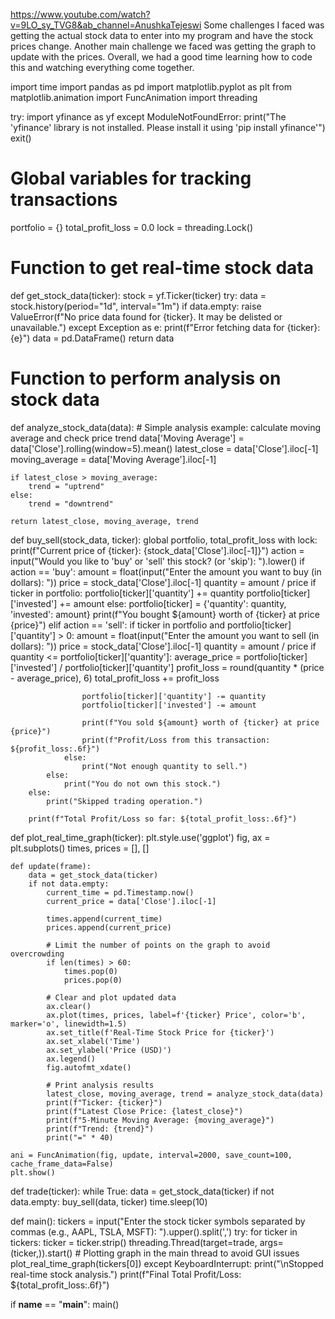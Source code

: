 https://www.youtube.com/watch?v=9LO_sy_TVG8&ab_channel=AnushkaTejeswi
Some challenges I faced was getting the actual stock data to enter into my program and have the stock prices change. Another main challenge we faced was getting the graph to update with the prices. Overall, we had a good time learning how to code this and watching everything come together.

import time
import pandas as pd
import matplotlib.pyplot as plt
from matplotlib.animation import FuncAnimation
import threading

try:
    import yfinance as yf
except ModuleNotFoundError:
    print("The 'yfinance' library is not installed. Please install it using 'pip install yfinance'")
    exit()

# Global variables for tracking transactions
portfolio = {}
total_profit_loss = 0.0
lock = threading.Lock()

# Function to get real-time stock data
def get_stock_data(ticker):
    stock = yf.Ticker(ticker)
    try:
        data = stock.history(period="1d", interval="1m")
        if data.empty:
            raise ValueError(f"No price data found for {ticker}. It may be delisted or unavailable.")
    except Exception as e:
        print(f"Error fetching data for {ticker}: {e}")
        data = pd.DataFrame()
    return data

# Function to perform analysis on stock data
def analyze_stock_data(data):
    # Simple analysis example: calculate moving average and check price trend
    data['Moving Average'] = data['Close'].rolling(window=5).mean()
    latest_close = data['Close'].iloc[-1]
    moving_average = data['Moving Average'].iloc[-1]
    
    if latest_close > moving_average:
        trend = "uptrend"
    else:
        trend = "downtrend"
    
    return latest_close, moving_average, trend

def buy_sell(stock_data, ticker):
    global portfolio, total_profit_loss
    with lock:
        print(f"Current price of {ticker}: {stock_data['Close'].iloc[-1]}")
        action = input("Would you like to 'buy' or 'sell' this stock? (or 'skip'): ").lower()
        if action == 'buy':
            amount = float(input("Enter the amount you want to buy (in dollars): "))
            price = stock_data['Close'].iloc[-1]
            quantity = amount / price
            if ticker in portfolio:
                portfolio[ticker]['quantity'] += quantity
                portfolio[ticker]['invested'] += amount
            else:
                portfolio[ticker] = {'quantity': quantity, 'invested': amount}
            print(f"You bought ${amount} worth of {ticker} at price {price}")
        elif action == 'sell':
            if ticker in portfolio and portfolio[ticker]['quantity'] > 0:
                amount = float(input("Enter the amount you want to sell (in dollars): "))
                price = stock_data['Close'].iloc[-1]
                quantity = amount / price
                if quantity <= portfolio[ticker]['quantity']:
                    average_price = portfolio[ticker]['invested'] / portfolio[ticker]['quantity']
                    profit_loss = round(quantity * (price - average_price), 6)
                    total_profit_loss += profit_loss
                    
                    portfolio[ticker]['quantity'] -= quantity
                    portfolio[ticker]['invested'] -= amount
                    
                    print(f"You sold ${amount} worth of {ticker} at price {price}")
                    print(f"Profit/Loss from this transaction: ${profit_loss:.6f}")
                else:
                    print("Not enough quantity to sell.")
            else:
                print("You do not own this stock.")
        else:
            print("Skipped trading operation.")
        
        print(f"Total Profit/Loss so far: ${total_profit_loss:.6f}")

def plot_real_time_graph(ticker):
    plt.style.use('ggplot')
    fig, ax = plt.subplots()
    times, prices = [], []

    def update(frame):
        data = get_stock_data(ticker)
        if not data.empty:
            current_time = pd.Timestamp.now()
            current_price = data['Close'].iloc[-1]
            
            times.append(current_time)
            prices.append(current_price)
            
            # Limit the number of points on the graph to avoid overcrowding
            if len(times) > 60:
                times.pop(0)
                prices.pop(0)
            
            # Clear and plot updated data
            ax.clear()
            ax.plot(times, prices, label=f'{ticker} Price', color='b', marker='o', linewidth=1.5)
            ax.set_title(f'Real-Time Stock Price for {ticker}')
            ax.set_xlabel('Time')
            ax.set_ylabel('Price (USD)')
            ax.legend()
            fig.autofmt_xdate()

            # Print analysis results
            latest_close, moving_average, trend = analyze_stock_data(data)
            print(f"Ticker: {ticker}")
            print(f"Latest Close Price: {latest_close}")
            print(f"5-Minute Moving Average: {moving_average}")
            print(f"Trend: {trend}")
            print("=" * 40)

    ani = FuncAnimation(fig, update, interval=2000, save_count=100, cache_frame_data=False)
    plt.show()

def trade(ticker):
    while True:
        data = get_stock_data(ticker)
        if not data.empty:
            buy_sell(data, ticker)
        time.sleep(10)

def main():
    tickers = input("Enter the stock ticker symbols separated by commas (e.g., AAPL, TSLA, MSFT): ").upper().split(',')
    try:
        for ticker in tickers:
            ticker = ticker.strip()
            threading.Thread(target=trade, args=(ticker,)).start()
        # Plotting graph in the main thread to avoid GUI issues
        plot_real_time_graph(tickers[0])
    except KeyboardInterrupt:
        print("\nStopped real-time stock analysis.")
        print(f"Final Total Profit/Loss: ${total_profit_loss:.6f}")

if __name__ == "__main__":
    main()
